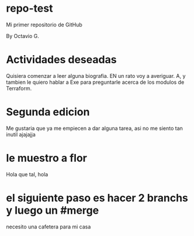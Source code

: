 # repo-test
Mi primer repositorio de GitHub

By Octavio G.

# Actividades deseadas

Quisiera comenzar a leer alguna biografia. EN un rato voy a averiguar.
A, y tambien le quiero hablar a Exe para preguntarle acerca de los modulos de Terraform.

# Segunda edicion
Me gustaria que ya me empiecen a dar alguna tarea, asi no me siento tan inutil ajajajja

# le muestro a flor

Hola que tal, hola

# el siguiente paso es hacer 2 branchs y luego un #merge

necesito una cafetera para mi casa
